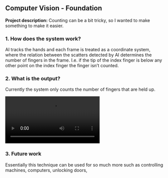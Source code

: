 ## Computer Vision - Foundation

**Project description:** 
Counting can be a bit tricky, so I wanted to make something to make it easier.


### 1. How does the system work?

AI tracks the hands and each frame is treated as a coordinate system, where the relation between the scatters detected by AI determines the number of fingers in the frame. I.e. if the tip of the index finger is below any other point on the index finger the finger isn’t counted.

### 2. What is the output?

Currently the system only counts the number of fingers that are held up.


<video controls>
  <source src="/videos/com_vis.mp4" type="video/mp4">
</video>


### 3. Future work
Essentially this technique can be used for so much more such as controlling machines, computers, unlocking doors, 

